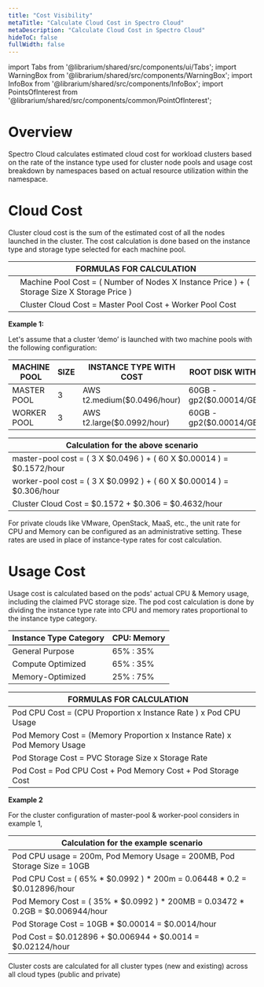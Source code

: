 ```yaml
---
title: "Cost Visibility"
metaTitle: "Calculate Cloud Cost in Spectro Cloud"
metaDescription: "Calculate Cloud Cost in Spectro Cloud"
hideToC: false
fullWidth: false
---
```


import Tabs from '@librarium/shared/src/components/ui/Tabs';
import WarningBox from '@librarium/shared/src/components/WarningBox';
import InfoBox from '@librarium/shared/src/components/InfoBox';
import PointsOfInterest from '@librarium/shared/src/components/common/PointOfInterest';

# Overview

Spectro Cloud calculates estimated cloud cost for workload clusters based on the rate of the instance type used for cluster node pools and usage cost breakdown by namespaces based on actual resource utilization within the namespace.

# Cloud Cost

Cluster cloud cost is the sum of the estimated cost of all the nodes launched in the cluster. The cost calculation is done based on the instance type and storage type selected for each machine pool.

| |**FORMULAS FOR CALCULATION**|
|--|--------------|
| |Machine Pool Cost = ( Number of Nodes X Instance Price ) + ( Storage Size X Storage Price )|
| |Cluster Cloud Cost = Master Pool Cost + Worker Pool Cost|

**Example 1:**

Let's assume that a cluster ‘demo’ is launched with two machine pools with the following configuration:

|MACHINE POOL|SIZE | INSTANCE TYPE WITH COST|ROOT DISK WITH COST|
|--|-----|---|----|
|MASTER POOL|3|AWS t2.medium($0.0496/hour)|60GB - gp2($0.00014/GB/hour)|
|WORKER POOL|3|AWS t2.large($0.0992/hour)|60GB - gp2($0.00014/GB/hour)|

|Calculation for the above scenario|
|----------|
|master-pool cost = ( 3 X $0.0496 ) + ( 60 X $0.00014 ) = $0.1572/hour|
|worker-pool cost = ( 3 X $0.0992 ) + ( 60 X $0.00014 ) = $0.306/hour|
|Cluster Cloud Cost = $0.1572 + $0.306 = $0.4632/hour|

<InfoBox>
    For private clouds like VMware, OpenStack, MaaS, etc., the unit rate for CPU and Memory can be configured as an administrative setting. These rates are used in place of instance-type rates for cost calculation.
</InfoBox>


# Usage Cost
Usage cost is calculated based on the pods' actual CPU & Memory usage, including the claimed PVC storage size. The pod cost calculation is done by dividing the instance type rate into CPU and memory rates proportional to the instance type category. 

|Instance Type Category| CPU: Memory |
|--|--|
|General Purpose|65% : 35%|
|Compute Optimized|65% : 35%|
|Memory-Optimized|25% : 75%|

|**FORMULAS FOR CALCULATION** ||
|--|--------------|
|Pod CPU Cost = (CPU Proportion x Instance Rate ) x Pod CPU Usage|
|Pod Memory Cost = (Memory Proportion x Instance Rate) x Pod Memory Usage|
|Pod Storage Cost =  PVC Storage Size x Storage Rate|
|Pod Cost = Pod CPU Cost + Pod Memory Cost + Pod Storage Cost|

**Example 2**

For the cluster configuration of master-pool & worker-pool considers in example 1,

|Calculation for the example scenario|
|----------|
|Pod CPU usage = 200m, Pod Memory Usage = 200MB, Pod Storage Size = 10GB|
|Pod CPU Cost = ( 65% * $0.0992 ) * 200m = 0.06448 * 0.2 = $0.012896/hour|
|Pod Memory Cost = ( 35% * $0.0992 ) * 200MB = 0.03472 * 0.2GB = $0.006944/hour|
|Pod Storage Cost =  10GB * $0.00014 = $0.0014/hour|
|Pod Cost = $0.012896 + $0.006944 + $0.0014 = $0.02124/hour|


<InfoBox>
    Cluster costs are calculated for all cluster types (new and existing) across all cloud types (public and private)
</InfoBox>

